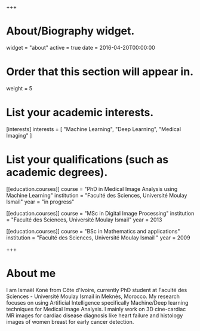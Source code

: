 +++
# About/Biography widget.
widget = "about"
active = true
date = 2016-04-20T00:00:00

# Order that this section will appear in.
weight = 5

# List your academic interests.
[interests]
  interests = [
    "Machine Learning",
    "Deep Learning",
    "Medical Imaging"
  ]

# List your qualifications (such as academic degrees).
[[education.courses]]
  course = "PhD in Medical Image Analysis using Machine Learning"
  institution = "Faculté des Sciences, Université Moulay Ismail"
  year = "in progress"

[[education.courses]]
  course = "MSc in Digital Image Processing"
  institution = "Faculté des Sciences, Université Moulay Ismail"
  year = 2013

[[education.courses]]
  course = "BSc in Mathematics and applications"
  institution = "Faculté des Sciences, Université Moulay Ismail "
  year = 2009

+++

# About me

I am Ismaël Koné from Côte d'Ivoire, currently PhD student at Faculté des Sciences - Université Moulay Ismail in Meknès, Morocco. My research focuses on using Artificial Intelligence specifically Machine/Deep learning techniques for Medical Image Analysis. I mainly work on 3D cine-cardiac MR images for cardiac disease diagnosis like heart failure and histology images of women breast for early cancer detection.
